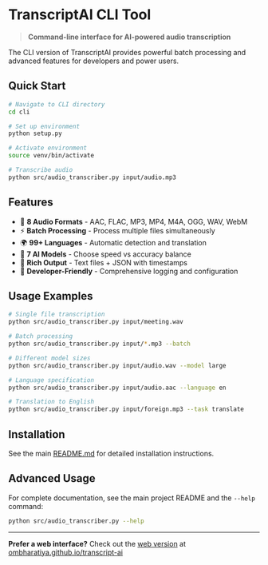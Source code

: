 # TranscriptAI CLI Tool

> **Command-line interface for AI-powered audio transcription**

The CLI version of TranscriptAI provides powerful batch processing and advanced features for developers and power users.

## Quick Start

```bash
# Navigate to CLI directory
cd cli

# Set up environment
python setup.py

# Activate environment  
source venv/bin/activate

# Transcribe audio
python src/audio_transcriber.py input/audio.mp3
```

## Features

- 🎵 **8 Audio Formats** - AAC, FLAC, MP3, MP4, M4A, OGG, WAV, WebM
- ⚡ **Batch Processing** - Process multiple files simultaneously
- 🌍 **99+ Languages** - Automatic detection and translation
- 🤖 **7 AI Models** - Choose speed vs accuracy balance
- 📝 **Rich Output** - Text files + JSON with timestamps
- 🔧 **Developer-Friendly** - Comprehensive logging and configuration

## Usage Examples

```bash
# Single file transcription
python src/audio_transcriber.py input/meeting.wav

# Batch processing
python src/audio_transcriber.py input/*.mp3 --batch

# Different model sizes
python src/audio_transcriber.py input/audio.wav --model large

# Language specification
python src/audio_transcriber.py input/audio.aac --language en

# Translation to English
python src/audio_transcriber.py input/foreign.mp3 --task translate
```

## Installation

See the main [README.md](../README.md) for detailed installation instructions.

## Advanced Usage

For complete documentation, see the main project README and the `--help` command:

```bash
python src/audio_transcriber.py --help
```

---

**Prefer a web interface?** Check out the [web version](../web/) at [ombharatiya.github.io/transcript-ai](https://ombharatiya.github.io/transcript-ai)